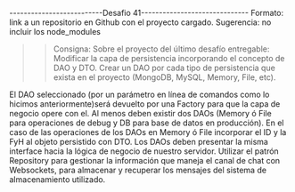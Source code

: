 --------------------------Desafio 41------------------------------
Formato: link a un repositorio en Github con el proyecto cargado. 
Sugerencia: no incluir los node_modules

>> Consigna: Sobre el proyecto del último desafío entregable: 
Modificar la capa de persistencia incorporando el concepto de DAO y DTO.
Crear un DAO por cada tipo de persistencia que exista en el proyecto (MongoDB, MySQL, Memory, File, etc).

El DAO seleccionado (por un parámetro en línea de comandos como lo hicimos anteriormente)será devuelto por una Factory para que la capa de negocio opere con el.
Al menos deben existir dos DAOs (Memory ó File para operaciones de debug y DB para base de datos en producción). En el caso de las operaciones de los DAOs en Memory ó File incorporar el ID y la FyH al objeto persistido con DTO.
Los DAOs deben presentar la misma interface hacia la lógica de negocio de nuestro servidor.
Utilizar el patrón Repository para gestionar la información que maneja el canal de chat con Websockets, para almacenar y recuperar los mensajes del sistema de almacenamiento utilizado.



